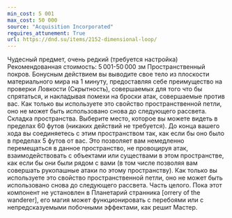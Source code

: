 ```yaml
---
min_cost: 5 001
max_cost: 50 000
source: "Acquisition Incorporated"
requires_attunement: True
url: https://dnd.su/items/2152-dimensional-loop/
---
```


Чудесный предмет, очень редкий (требуется настройка)
Рекомендованная стоимость: 5 001-50 000 зм
Пространственный покров. Бонусным действием вы выводите свое тело из плоскости материального мира на 1 минуту, предоставляя себе преимущество на проверки Ловкости (Скрытность), совершаемых для того что бы спрятаться, и накладывая помехи на броски атак, совершаемые против вас. Как только вы используете это свойство пространственной петли, оно не может быть использовано снова до следующего рассвета.
Складка пространства. Выберите место, которое вы можете видеть в пределах 60 футов (никаких действий не требуется). До конца вашего хода вы соединяетесь с этим пространством так, как если бы оно было в пределах 5 футов от вас. Это позволяет вам немедленно перемещаться в данное пространство, не провоцируя атак, взаимодействовать с объектами или существами в этом пространстве, как если бы они были рядом с вами (в том числе позволяя вам совершать рукопашные атаки по этому пространству). Как только вы используете это свойство пространственной петли, оно не может быть использовано снова до следующего рассвета.
Часть целого. Пока этот компонент не установлен в Планетарий странника [orrery of the wanderer], его магия может функционировать с перебоями или с непредсказуемыми побочными эффектами, как решит Мастер.